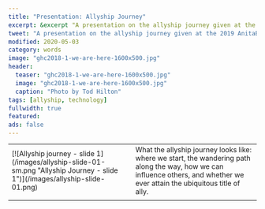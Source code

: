 ```yaml
---
title: "Presentation: Allyship Journey"
excerpt: &excerpt "A presentation on the allyship journey given at the 2019 AnitaB.org's Male Allies Summit."
tweet: "A presentation on the allyship journey given at the 2019 AnitaB.org's Male Allies Summit."
modified: 2020-05-03
category: words
image: "ghc2018-1-we-are-here-1600x500.jpg"
header:
  teaser: "ghc2018-1-we-are-here-1600x500.jpg"
  image: "ghc2018-1-we-are-here-1600x500.jpg"
  caption: "Photo by Tod Hilton"
tags: [allyship, technology]
fullwidth: true
featured:
ads: false
---
```


<table>
  <tr>
    <td>
      [![Allyship journey - slide 1](/images/allyship-slide-01-sm.png "Allyship Journey - slide 1")](/images/allyship-slide-01.png)
    </td>
    <td>
      What the allyship journey looks like: where we start, the wandering path along the way,
      how we can influence others, and whether we ever attain the ubiquitous title of ally.
    </td>
  </tr>
  <tr>
    <td>
      <a href="/images/allyship-slide-02.png"><img src="/images/allyship-slide-02-sm.png" alt="Allyship journey - slide 2></a>
    </td>
    <td>
      Who is this guy?
    </td>
  </tr>
</table>
